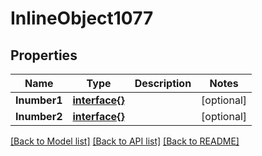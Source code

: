 # InlineObject1077

## Properties

Name | Type | Description | Notes
------------ | ------------- | ------------- | -------------
**Inumber1** | [**interface{}**](.md) |  | [optional] 
**Inumber2** | [**interface{}**](.md) |  | [optional] 

[[Back to Model list]](../README.md#documentation-for-models) [[Back to API list]](../README.md#documentation-for-api-endpoints) [[Back to README]](../README.md)


